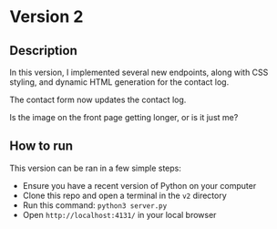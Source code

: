 # Version 2
## Description
In this version, I implemented several new endpoints, along with CSS styling, and dynamic HTML generation for the contact log.

The contact form now updates the contact log.

Is the image on the front page getting longer, or is it just me?

## How to run
This version can be ran in a few simple steps:

- Ensure you have a recent version of Python on your computer
- Clone this repo and open a terminal in the <code>v2</code> directory
- Run this command: <code>python3 server.py</code>
- Open <code>http://localhost:4131/</code> in your local browser
